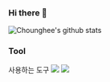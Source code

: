### Hi there 👋
![Chounghee's github stats](https://github-readme-stats.vercel.app/api?username=Chounghee&show_icons=true)

### Tool
사용하는 도구
<img src="https://img.shields.io/badge/Python-3766AB?style=flat-square&logo=Python&logoColor=white"/>
<img src="https://img.shields.io/badge/Android-3DDC84?style=flat-square&logo=Android&logoColor=white"/>

<!--
**Chounghee/Chounghee** is a ✨ _special_ ✨ repository because its `README.md` (this file) appears on your GitHub profile.



[![Top Langs](https://github-readme-stats.vercel.app/api/top-langs/?username=Chounghee&layout=compact)](https://github.com/Chounghee/github-readme-stats)

Here are some ideas to get you started:

- 🔭 I’m currently working on ...
- 🌱 I’m currently learning ...
- 👯 I’m looking to collaborate on ...
- 🤔 I’m looking for help with ...
- 💬 Ask me about ...
- 📫 How to reach me: ...
- 😄 Pronouns: ...
- ⚡ Fun fact: ...
-->
